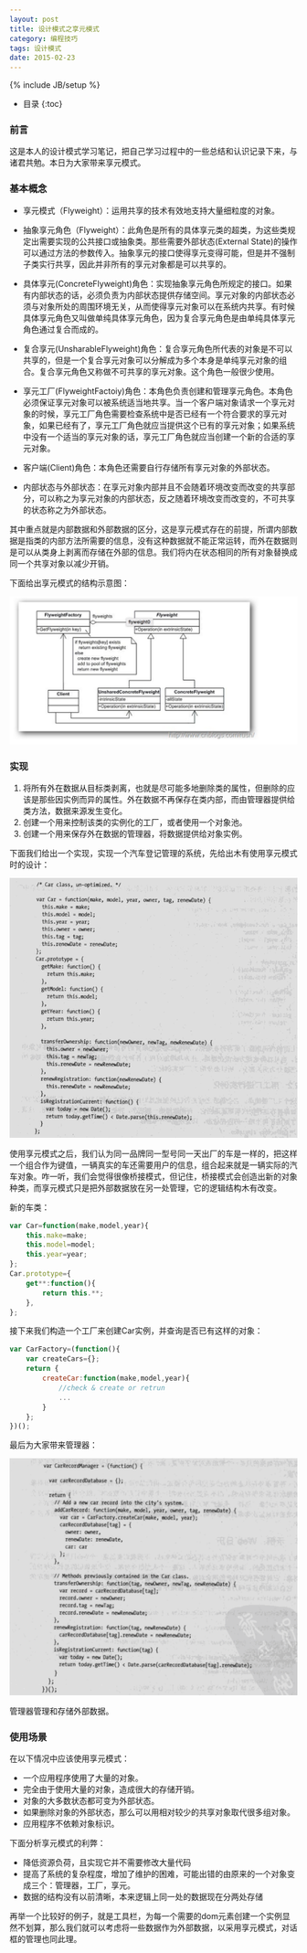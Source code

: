 ```yaml
---
layout: post
title: 设计模式之享元模式
category: 编程技巧
tags: 设计模式
date: 2015-02-23
---
```


{% include JB/setup %}

* 目录
{:toc}

### 前言

这是本人的设计模式学习笔记，把自己学习过程中的一些总结和认识记录下来，与诸君共勉。本日为大家带来享元模式。

### 基本概念

- 享元模式（Flyweight）：运用共享的技术有效地支持大量细粒度的对象。

- 抽象享元角色（Flyweight）：此角色是所有的具体享元类的超类，为这些类规定出需要实现的公共接口或抽象类。那些需要外部状态(External State)的操作可以通过方法的参数传入。抽象享元的接口使得享元变得可能，但是并不强制子类实行共享，因此并非所有的享元对象都是可以共享的。

- 具体享元(ConcreteFlyweight)角色：实现抽象享元角色所规定的接口。如果有内部状态的话，必须负责为内部状态提供存储空间。享元对象的内部状态必须与对象所处的周围环境无关，从而使得享元对象可以在系统内共享。有时候具体享元角色又叫做单纯具体享元角色，因为复合享元角色是由单纯具体享元角色通过复合而成的。

- 复合享元(UnsharableFlyweight)角色：复合享元角色所代表的对象是不可以共享的，但是一个复合享元对象可以分解成为多个本身是单纯享元对象的组合。复合享元角色又称做不可共享的享元对象。这个角色一般很少使用。

- 享元工厂(FlyweightFactoiy)角色：本角色负责创建和管理享元角色。本角色必须保证享元对象可以被系统适当地共享。当一个客户端对象请求一个享元对象的时候，享元工厂角色需要检查系统中是否已经有一个符合要求的享元对象，如果已经有了，享元工厂角色就应当提供这个已有的享元对象；如果系统中没有一个适当的享元对象的话，享元工厂角色就应当创建一个新的合适的享元对象。

- 客户端(Client)角色：本角色还需要自行存储所有享元对象的外部状态。

- 内部状态与外部状态：在享元对象内部并且不会随着环境改变而改变的共享部分，可以称之为享元对象的内部状态，反之随着环境改变而改变的，不可共享的状态称之为外部状态。

其中重点就是内部数据和外部数据的区分，这是享元模式存在的前提，所谓内部数据是指类的内部方法所需要的信息，没有这种数据就不能正常运转，而外在数据则是可以从类身上剥离而存储在外部的信息。我们将内在状态相同的所有对象替换成同一个共享对象以减少开销。

下面给出享元模式的结构示意图：

![享元模式结构示意图](/assets/img/2015-02-23-0.png)


### 实现

1. 将所有外在数据从目标类剥离，也就是尽可能多地删除类的属性，但删除的应该是那些因实例而异的属性。外在数据不再保存在类内部，而由管理器提供给类方法，数据来源发生变化。
2. 创建一个用来控制该类的实例化的工厂，或者使用一个对象池。
3. 创建一个用来保存外在数据的管理器，将数据提供给对象实例。

下面我们给出一个实现，实现一个汽车登记管理的系统，先给出木有使用享元模式时的设计：

![不使用享元模式的设计](/assets/img/2015-02-23-1.png)

使用享元模式之后，我们认为同一品牌同一型号同一天出厂的车是一样的，把这样一个组合作为键值，一辆真实的车还需要用户的信息，组合起来就是一辆实际的汽车对象。咋一听，我们会觉得很像桥接模式，但记住，桥接模式会创造出新的对象种类，而享元模式只是把外部数据放在另一处管理，它的逻辑结构木有改变。

新的车类：

~~~js
var Car=function(make,model,year){
	this.make=make;
	this.model=model;
	this.year=year;
};
Car.prototype={
	get**:function(){
		return this.**;
	},
};
~~~

接下来我们构造一个工厂来创建Car实例，并查询是否已有这样的对象：

~~~js
var CarFactory=(function(){
	var createCars={};
	return {
		createCar:function(make,model,year){
			//check & create or retrun 
			...
		}
	};
})();
~~~

最后为大家带来管理器：

![管理器](/assets/img/2015-02-23-2.png)

管理器管理和存储外部数据。


### 使用场景

在以下情况中应该使用享元模式：

- 一个应用程序使用了大量的对象。
- 完全由于使用大量的对象，造成很大的存储开销。
- 对象的大多数状态都可变为外部状态。
- 如果删除对象的外部状态，那么可以用相对较少的共享对象取代很多组对象。
- 应用程序不依赖对象标识。

下面分析享元模式的利弊：
- 降低资源负荷，且实现它并不需要修改大量代码
- 提高了系统的复杂程度，增加了维护的困难，可能出错的由原来的一个对象变成三个：管理器，工厂，享元。
- 数据的结构没有以前清晰，本来逻辑上同一处的数据现在分两处存储

再举一个比较好的例子，就是工具栏，为每一个需要的dom元素创建一个实例显然不划算，那么我们就可以考虑将一些数据作为外部数据，以采用享元模式，对话框的管理也同此理。

